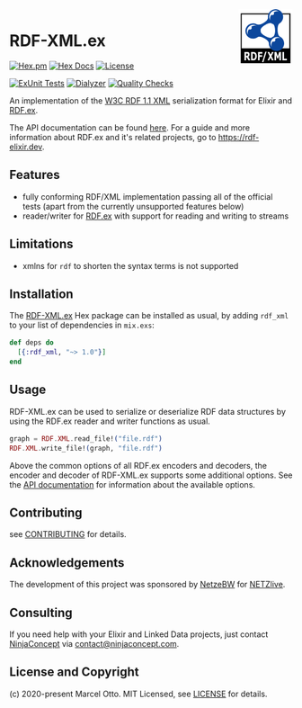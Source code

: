 <img src="rdf-xml-logo-96.png" align="right" />

# RDF-XML.ex

[![Hex.pm](https://img.shields.io/hexpm/v/rdf_xml.svg?style=flat-square)](https://hex.pm/packages/rdf_xml)
[![Hex Docs](https://img.shields.io/badge/hex-docs-lightgreen.svg)](https://hexdocs.pm/rdf_xml/)
[![License](https://img.shields.io/hexpm/l/rdf_xml.svg)](https://github.com/rdf-elixir/rdf-xml-ex/blob/master/LICENSE.md)

[![ExUnit Tests](https://github.com/rdf-elixir/rdf-xml-ex/actions/workflows/elixir-build-and-test.yml/badge.svg)](https://github.com/rdf-elixir/rdf-xml-ex/actions/workflows/elixir-build-and-test.yml)
[![Dialyzer](https://github.com/rdf-elixir/rdf-xml-ex/actions/workflows/elixir-dialyzer.yml/badge.svg)](https://github.com/rdf-elixir/rdf-xml-ex/actions/workflows/elixir-dialyzer.yml)
[![Quality Checks](https://github.com/rdf-elixir/rdf-xml-ex/actions/workflows/elixir-quality-checks.yml/badge.svg)](https://github.com/rdf-elixir/rdf-xml-ex/actions/workflows/elixir-quality-checks.yml)


An implementation of the [W3C RDF 1.1 XML](http://www.w3.org/TR/rdf-syntax-grammar/) serialization format for Elixir and [RDF.ex].

The API documentation can be found [here](https://hexdocs.pm/rdf_xml/). For a guide and more information about RDF.ex and it's related projects, go to <https://rdf-elixir.dev>.


## Features

- fully conforming RDF/XML implementation passing all of the official tests (apart from the currently unsupported features below)
- reader/writer for [RDF.ex] with support for reading and writing to streams



## Limitations

- xmlns for `rdf` to shorten the syntax terms is not supported



## Installation

The [RDF-XML.ex](https://hex.pm/packages/rdf_xml) Hex package can be installed as usual, by adding `rdf_xml` to your list of dependencies in `mix.exs`:

```elixir
def deps do
  [{:rdf_xml, "~> 1.0"}]
end
```


## Usage

RDF-XML.ex can be used to serialize or deserialize RDF data structures by using the RDF.ex reader and writer functions as usual.

```elixir
graph = RDF.XML.read_file!("file.rdf")
RDF.XML.write_file!(graph, "file.rdf")
```

Above the common options of all RDF.ex encoders and decoders, the encoder and decoder of RDF-XML.ex supports some additional options. See the [API documentation](https://hexdocs.pm/rdf_xml/) for information about the available options.



## Contributing

see [CONTRIBUTING](CONTRIBUTING.md) for details.



## Acknowledgements

The development of this project was sponsored by [NetzeBW](https://www.netze-bw.de/) for [NETZlive](https://www.netze-bw.de/unsernetz/netzinnovationen/digitalisierung/netzlive).



## Consulting

If you need help with your Elixir and Linked Data projects, just contact [NinjaConcept](https://www.ninjaconcept.com/) via <contact@ninjaconcept.com>.



## License and Copyright

(c) 2020-present Marcel Otto. MIT Licensed, see [LICENSE](LICENSE.md) for details.



[RDF.ex]:             https://hex.pm/packages/rdf

